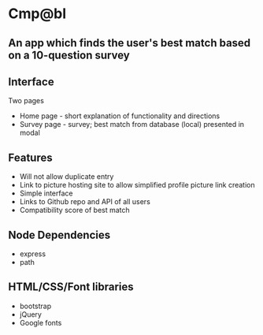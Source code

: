 # Cmp@bl
## An app which finds the user's best match based on a 10-question survey

## Interface
Two pages 
* Home page - short explanation of functionality and directions
* Survey page - survey; best match from database (local) presented in modal

## Features
* Will not allow duplicate entry
* Link to picture hosting site to allow simplified profile picture link creation
* Simple interface
* Links to Github repo and API of all users
* Compatibility score of best match

## Node Dependencies
* express
* path

## HTML/CSS/Font libraries
* bootstrap
* jQuery
* Google fonts
